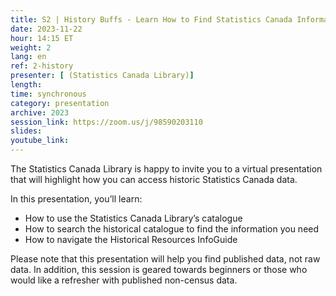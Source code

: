 ```yaml
---
title: S2 | History Buffs - Learn How to Find Statistics Canada Information Pre-1981
date: 2023-11-22
hour: 14:15 ET
weight: 2
lang: en
ref: 2-history
presenter: [ (Statistics Canada Library)]
length:
time: synchronous
category: presentation
archive: 2023
session_link: https://zoom.us/j/98590203110
slides:
youtube_link:
---
```

The Statistics Canada Library is happy to invite you to a virtual presentation that will highlight how you can access historic Statistics Canada data. <!--more-->

In this presentation, you’ll learn:
 - How to use the Statistics Canada Library’s catalogue
 - How to search the historical catalogue to find the information you need
 - How to navigate the Historical Resources InfoGuide

Please note that this presentation will help you find published data, not raw data. In addition, this session is geared towards beginners or those who would like a refresher with published non-census data.
